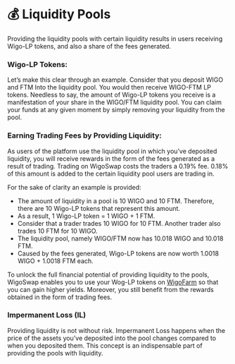 # 💰 Liquidity Pools

Providing the liquidity pools with certain liquidity results in users receiving Wigo-LP tokens, and also a share of the fees generated.&#x20;



### **Wigo-LP Tokens:**&#x20;

Let’s make this clear through an example. Consider that you deposit WIGO and FTM Into the liquidity pool. You would then receive WIGO-FTM LP tokens. Needless to say, the amount of Wigo-LP tokens you receive is a manifestation of your share in the WIGO/FTM liquidity pool. You can claim your funds at any given moment by simply removing your liquidity from the pool.&#x20;



### **Earning Trading Fees by Providing Liquidity:**

As users of the platform use the liquidity pool in which you’ve deposited liquidity, you will receive rewards in the form of the fees generated as a result of trading. Trading on WigoSwap costs the traders a 0.19% fee. 0.18% of this amount is added to the certain liquidity pool users are trading in.&#x20;

For the sake of clarity an example is provided:

* The amount of liquidity in a pool is 10 WIGO and 10 FTM. Therefore, there are 10 Wigo-LP tokens that represent this amount.&#x20;
* As a result, 1 Wigo-LP token = 1 WIGO + 1 FTM.
* Consider that a trader trades 10 WIGO for 10 FTM. Another trader also trades 10 FTM for 10 WIGO.&#x20;
* The liquidity pool, namely WIGO/FTM now has 10.018 WIGO and 10.018 FTM.&#x20;
* Caused by the fees generated, Wigo-LP tokens are now worth 1.0018 WIGO + 1.0018 FTM each.&#x20;

To unlock the full financial potential of providing liquidity to the pools, WigoSwap enables you to use your Wog-LP tokens on [WigoFarm](yield-farming-wigofarm.md) so that you can gain higher yields. Moreover, you still benefit from the rewards obtained in the form of trading fees.&#x20;



### **Impermanent Loss (IL)**

Providing liquidity is not without risk. Impermanent Loss happens when the price of the assets you’ve deposited into the pool changes compared to when you deposited them. This concept is an indispensable part of providing the pools with liquidity.&#x20;
